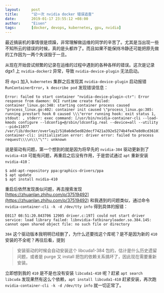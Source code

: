 ```yaml
---
layout:     post
title:      "记一次 nvidia docker 错误追查"
date:       2019-01-17 23:55:12 +08:00
author:     "Eisen"
tags:       [docker, devops, kubernetes, gpu, nvidia]
---
```


最近搞装机的事情很是烦躁，非常理解做运维的同学的辛苦了。尤其是当出现一些不知所云的错误的时候，真的是头都炸了。而且如果不能保持冷静还可能把原先做的工作因为一两个失误毁于一旦。

从现在开始尝试频繁的记录在运维的过程中遇到的各种各样的错误。这次是记录 dgx1 上 `nvidia-docker2` 异常，导致 `nvidia-device-plugin` 无法启动。

将 `dgx1` 加入 `kubernetes` 集群之后发现其 `nvidia-device-plugin` 启动报错 `RunContainerError`，`k describe pod` 发现错误信息：

```
Error: failed to start container "nvidia-device-plugin-ctr": Error response from daemon: OCI runtime create failed: container_linux.go:348: starting container process caused "process_linux.go:402: container init caused \"process_linux.go:385: running prestart hook 0 caused \\\"error running hook: exit status 1, stdout: , stderr: exec command: [/usr/bin/nvidia-container-cli --load-kmods configure --ldconfig=@/sbin/ldconfig.real --device=all --utility --pid=11077 /var/lib/docker/overlay2/510a6de5ed82decf7421a392e5274b4fe47e8d0cd3610175c3550f1d26c91376/merged]\\\\nnvidia-container-cli: initialization error: driver error: failed to process request\\\\n\\\"\"": unknown
```

说是驱动有问题，第一个想到的就是因为将早先的 `nvidia-384` 驱动更新到了 `nvidia-410` 可能有问题，再重启之后没有作用，于是尝试通过 `apt` 重新安装 `nvidia-410`：

```
$ add-apt-repository ppa:graphics-drivers/ppa
$ apt update
$ apt install nvidia-410
```

重启后依然发现类似问题，再去搜索发现 [https://zhuanlan.zhihu.com/p/37519492](https://zhuanlan.zhihu.com/p/37519492) 和我遇到的问题类似，通过命令 `nvidia-container-cli -k -d /dev/tty info` 得到具体的报错：

```
E0117 08:51:20.843706 12905 driver.c:197] could not start driver service: load library failed: libnvidia-fatbinaryloader.so.384.145: cannot open shared object file: no such file or directory
```

`384` 这个驱动版本我明明已经删了，为什么还要找这个库呢？是不是因为新的 `410` 安装的不全呢？再往后看，提到

> 安装驱动的时候会自动安装这个 libcuda1-384 包的，估计是什么历史遗留问题，或者是 purge 又 install 把包的依赖关系搞坏了，因此现在需要重新安装。

立即想到我的 `410` 是不是也没有安装 `libcuda1-410` 呢？赶紧 `apt search libcuda` 发现果然有这么个依赖，`apt install libcuda1-410` 赶紧安装，再次跑 `nvidia-container-cli -k -d /dev/tty info` 就一切正常了。



